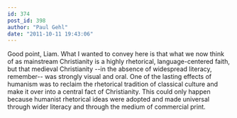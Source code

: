 ```yaml
---
id: 374
post_id: 398
author: "Paul Gehl"
date: "2011-10-11 19:43:06"
---
```

Good point, Liam. What I wanted to convey here is that what we now think of as mainstream Christianity is a highly rhetorical, language-centered faith, but that medieval Christianity --in the absence of widespread literacy, remember-- was strongly visual and oral. One of the lasting effects of humanism was to reclaim the rhetorical tradition of classical culture and make it over into a central fact of Christianity. This could only happen because humanist rhetorical ideas were adopted and made universal through wider literacy and through the medium of commercial print.
